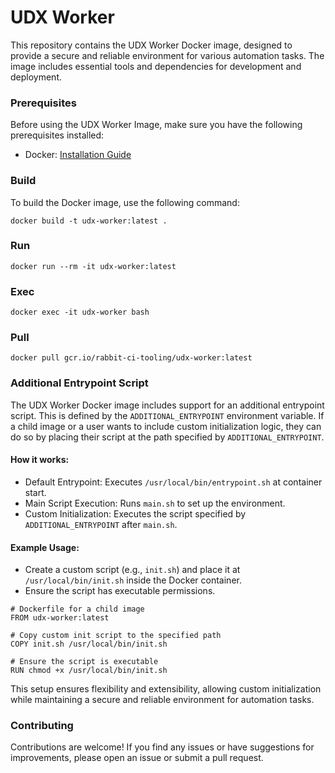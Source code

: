 # UDX Worker

This repository contains the UDX Worker Docker image, designed to provide a secure and reliable environment for various automation tasks. The image includes essential tools and dependencies for development and deployment.

### Prerequisites

Before using the UDX Worker Image, make sure you have the following prerequisites installed:

- Docker: [Installation Guide](https://docs.docker.com/get-docker/)

### Build

To build the Docker image, use the following command:

```shell
docker build -t udx-worker:latest .
```

### Run

```shell
docker run --rm -it udx-worker:latest
```

### Exec

```shell
docker exec -it udx-worker bash
```

### Pull

```shell
docker pull gcr.io/rabbit-ci-tooling/udx-worker:latest
```

### Additional Entrypoint Script

The UDX Worker Docker image includes support for an additional entrypoint script. This is defined by the `ADDITIONAL_ENTRYPOINT` environment variable. If a child image or a user wants to include custom initialization logic, they can do so by placing their script at the path specified by `ADDITIONAL_ENTRYPOINT`.

#### How it works:

- Default Entrypoint: Executes `/usr/local/bin/entrypoint.sh` at container start.
- Main Script Execution: Runs `main.sh` to set up the environment.
- Custom Initialization: Executes the script specified by `ADDITIONAL_ENTRYPOINT` after `main.sh`.

#### Example Usage:

- Create a custom script (e.g., `init.sh`) and place it at `/usr/local/bin/init.sh` inside the Docker container.
- Ensure the script has executable permissions.

```shell
# Dockerfile for a child image
FROM udx-worker:latest

# Copy custom init script to the specified path
COPY init.sh /usr/local/bin/init.sh

# Ensure the script is executable
RUN chmod +x /usr/local/bin/init.sh
```

This setup ensures flexibility and extensibility, allowing custom initialization while maintaining a secure and reliable environment for automation tasks.

### Contributing

Contributions are welcome! If you find any issues or have suggestions for improvements, please open an issue or submit a pull request.
